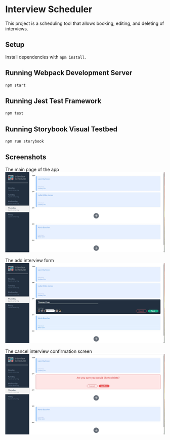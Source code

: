 # Interview Scheduler
This project is a scheduling tool that allows booking, editing, and deleting of interviews.

## Setup

Install dependencies with `npm install`.

## Running Webpack Development Server

```sh
npm start
```

## Running Jest Test Framework

```sh
npm test
```

## Running Storybook Visual Testbed

```sh
npm run storybook
```
## Screenshots

The main page of the app
!["The main page of the app"](https://github.com/zachmanac/scheduler/blob/master/docs/scheduler-main-page.jpg?raw=true)

The add interview form
!["The add interview form"](https://github.com/zachmanac/scheduler/blob/master/docs/scheduler-add-interview.jpg?raw=true)

The cancel interview confirmation screen
!["The cancel interview confirmation screen"](https://github.com/zachmanac/scheduler/blob/master/docs/scheduler-delete-page.jpg?raw=true)